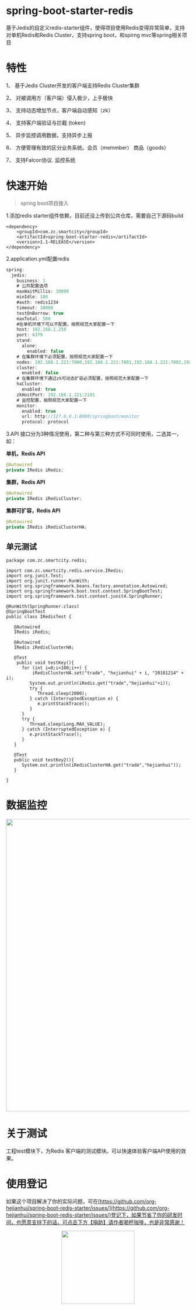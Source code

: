 # spring-boot-starter-redis
基于Jedis的自定义redis-starter组件，使得项目使用Redis变得异常简单，支持对单机Redis和Redis Cluster，支持spring boot，和spirng mvc等spring相关项目

# 特性

1、	基于Jedis Cluster开发的客户端支持Redis Cluster集群

2、	对被调用方（客户端）侵入极少，上手极快

3、	支持动态增加节点，客户端自动感知（zk）

4、	支持客户端验证与拦截 (token)

5、	异步监控调用数据，支持异步上报

6、	方便管理有效的区分业务系统。会员（memmber） 商品（goods）

7、	支持Falcon协议. 监控系统


# 快速开始

> spring boot项目接入


 1.添加redis starter组件依赖，目前还没上传到公共仓库，需要自己下源码build
```
<dependency>
    <groupId>com.zc.smartcity</groupId>
    <artifactId>spring-boot-starter-redis</artifactId>
    <version>1.1-RELEASE</version>
</dependency>

```

2.application.yml配置redis

```java
spring:
  jedis:
    business: 1
    # 公共配置选项
    maxWaitMillis: 30000
    minIdle: 100
    #auth: redis1234
    timeout: 30000
    testOnBorrow: true
    maxTotal: 500
    #在单机环境下可以不配置，按照规范大家配置一下
    host: 192.168.1.250
    port: 6379
    stand:
      alone:
        enabled: false
    # 在集群环境下必须配置，按照规范大家配置一下
    nodes: 192.168.1.221:7000,192.168.1.221:7001,192.168.1.221:7002,192.168.1.221:7003,192.168.1.221:7004,192.168.1.221:7005
    cluster:
      enabled: false
    # 在集群环境下通过zk可动态扩容必须配置，按照规范大家配置一下
    haCluster:
      enabled: true
    zkHostPort: 192.168.1.221:2181
    # 监控配置，按照规范大家配置一下
    monitor:
      enabled: true
      url: http://127.0.0.1:8080/springboot/monitor
      protocol: protocol 
```

3.API 接口分为3种情况使用，第二种与第三种方式不可同时使用，二选其一，如：

**单机，Redis API**
```java
@Autowired
private IRedis iRedis;
```

**集群，Redis API**
```java
@Autowired
private IRedis iRedisCluster;
```

**集群可扩容，Redis API**
```java
@Autowired
private IRedis iRedisClusterHA;
```

单元测试
-------------------------

    package com.zc.smartcity.redis;
    
    import com.zc.smartcity.redis.service.IRedis;
    import org.junit.Test;
    import org.junit.runner.RunWith;
    import org.springframework.beans.factory.annotation.Autowired;
    import org.springframework.boot.test.context.SpringBootTest;
    import org.springframework.test.context.junit4.SpringRunner;
    
    @RunWith(SpringRunner.class)
    @SpringBootTest
    public class IRedisTest {
    
       @Autowired
       IRedis iRedis;
    
       @Autowired
       IRedis iRedisClusterHA;
    
       @Test
        public void testKey(){
          for (int i=0;i<100;i++) {
              iRedisClusterHA.set("trade", "hejianhui" + i, "20181214" + i);
             System.out.println(iRedis.get("trade","hejianhui"+i));
             try {
                Thread.sleep(2000);
             } catch (InterruptedException e) {
                e.printStackTrace();
             }
          }
          try {
             Thread.sleep(Long.MAX_VALUE);
          } catch (InterruptedException e) {
             e.printStackTrace();
          }
       }
    
       @Test
       public void testKey2(){
          System.out.println(iRedisClusterHA.get("trade","hejianhui"));
       }
    
    }


# 数据监控
<p align="center">
    <img src="https://github.com/org-hejianhui/spring-boot-redis-starter/blob/master/src/test/resources/monitor.png?raw=true" width="800" />
</p>


# 关于测试
工程test模块下，为Redis 客户端的测试模块。可以快速体验客户端API使用的效果。

# 使用登记
如果这个项目解决了你的实际问题，可在[https://github.com/org-hejianhui/spring-boot-redis-starter/issues/](https://github.com/org-hejianhui/spring-boot-redis-starter/issues/)登记下，如果节省了你的研发时间，也愿意支持下的话，可点击下方【捐助】请作者喝杯咖啡，也是非常感谢！

<p align="center">
    <img src="https://github.com/org-hejianhui/spring-boot-redis-starter/blob/master/src/test/resources/mycat.JPG?raw=true" width="200" />
</p>
